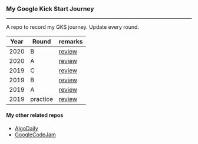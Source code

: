 ### My Google Kick Start Journey

---

A repo to record my GKS journey. Update every round.

| Year | Round    | remarks                            |
| ---- | -------- | ---------------------------------- |
| 2020 | B        | [review](/2020/A/review.md)        |
| 2020 | A        | [review](/2020/A/review.md)        |
| 2019 | C        | [review](/2019/roundC/review.md)   |
| 2019 | B        | [review](/2019/roundB/review.md)   |
| 2019 | A        | [review](/2019/roundA/review.md)   |
| 2019 | practice | [review](/2019/practice/review.md) |

#### My other related repos

-   [AlgoDaily](https://github.com/calvinchankf/AlgoDaily)
-   [GoogleCodeJam](https://github.com/calvinchankf/GoogleCodeJam)
